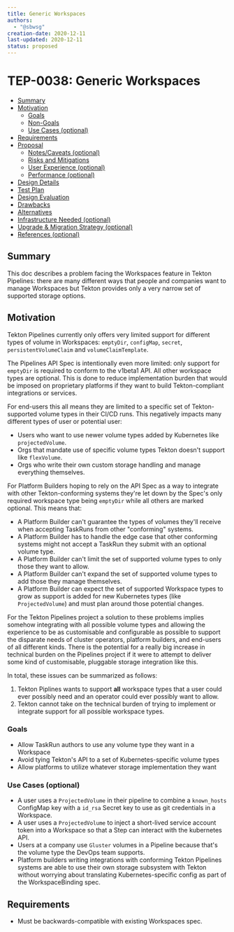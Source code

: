 ```yaml
---
title: Generic Workspaces
authors:
  - "@sbwsg"
creation-date: 2020-12-11
last-updated: 2020-12-11
status: proposed
---
```


# TEP-0038: Generic Workspaces

<!-- toc -->
- [Summary](#summary)
- [Motivation](#motivation)
  - [Goals](#goals)
  - [Non-Goals](#non-goals)
  - [Use Cases (optional)](#use-cases-optional)
- [Requirements](#requirements)
- [Proposal](#proposal)
  - [Notes/Caveats (optional)](#notescaveats-optional)
  - [Risks and Mitigations](#risks-and-mitigations)
  - [User Experience (optional)](#user-experience-optional)
  - [Performance (optional)](#performance-optional)
- [Design Details](#design-details)
- [Test Plan](#test-plan)
- [Design Evaluation](#design-evaluation)
- [Drawbacks](#drawbacks)
- [Alternatives](#alternatives)
- [Infrastructure Needed (optional)](#infrastructure-needed-optional)
- [Upgrade &amp; Migration Strategy (optional)](#upgrade--migration-strategy-optional)
- [References (optional)](#references-optional)
<!-- /toc -->

## Summary

This doc describes a problem facing the Workspaces feature in Tekton Pipelines: there are many different
ways that people and companies want to manage Workspaces but Tekton provides only a very narrow set of
supported storage options.

## Motivation

Tekton Pipelines currently only offers very limited support for different types of volume in
Workspaces: `emptyDir`, `configMap`, `secret`, `persistentVolumeClaim` and `volumeClaimTemplate`.

The Pipelines API Spec is intentionally even more limited: only support for `emptyDir` is required
to conform to the v1beta1 API. All other workspace types are optional. This is done to reduce
implementation burden that would be imposed on proprietary platforms if they want to build
Tekton-compliant integrations or services.

For end-users this all means they are limited to a specific set of Tekton-supported volume types
in their CI/CD runs. This negatively impacts many different types of user or potential user:
- Users who want to use newer volume types added by Kubernetes like `projectedVolume`.
- Orgs that mandate use of specific volume types Tekton doesn't support like `flexVolume`.
- Orgs who write their own custom storage handling and manage everything themselves.

For Platform Builders hoping to rely on the API Spec as a way to integrate with other
Tekton-conforming systems they're let down by the Spec's only required workspace type
being `emptyDir` while all others are marked optional. This means that:
- A Platform Builder can't guarantee the types of volumes they'll receive when accepting
TaskRuns from other "conforming" systems.
- A Platform Builder has to handle the edge case that other conforming systems might not
accept a TaskRun they submit with an optional volume type.
- A Platform Builder can't limit the set of supported volume types to only those they want to allow.
- A Platform Builder can't expand the set of supported volume types to add those they manage themselves.
- A Platform Builder can expect the set of supported Workspace types to grow as support is added
for new Kubernetes types (like `ProjectedVolume`) and must plan around those potential changes.

For the Tekton Pipelines project a solution to these problems implies somehow integrating with all
possible volume types and allowing the experience to be as customisable and configurable as possible
to support the disparate needs of cluster operators, platform builders, and end-users of all different
kinds. There is the potential for a really big increase in technical burden on the Pipelines project
if it were to attempt to deliver some kind of customisable, pluggable storage integration like this.

In total, these issues can be summarized as follows:

1. Tekton Piplines wants to support __all__ workspace types that a user could ever possibly need and
an operator could ever possibly want to allow.
2. Tekton cannot take on the technical burden of trying to implement or integrate support for
all possible workspace types.

### Goals

- Allow TaskRun authors to use any volume type they want in a Workspace
- Avoid tying Tekton's API to a set of Kubernetes-specific volume types
- Allow platforms to utilize whatever storage implementation they want

### Use Cases (optional)

- A user uses a `ProjectedVolume` in their pipeline to combine a `known_hosts` ConfigMap key with
a `id_rsa` Secret key to use as git credentials in a Workspace.
- A user uses a `ProjectedVolume` to inject a short-lived service account token into a Workspace
so that a Step can interact with the kubernetes API.
- Users at a company use `Gluster` volumes in a Pipeline because that's the volume type the DevOps
team supports.
- Platform builders writing integrations with conforming Tekton Pipelines systems are able to
use their own storage subsystem with Tekton without worrying about translating Kubernetes-specific
config as part of the WorkspaceBinding spec.

## Requirements

- Must be backwards-compatible with existing Workspaces spec.

